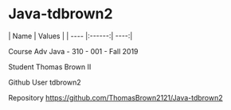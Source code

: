 # Java-tdbrown2
| Name | Values |
| ---- |:------:| ----:|

Course  Adv Java - 310 - 001 - Fall 2019


Student Thomas Brown II


Github User tdbrown2


Repository https://github.com/ThomasBrown2121/Java-tdbrown2
